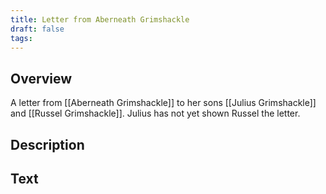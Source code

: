 ```yaml
---
title: Letter from Aberneath Grimshackle
draft: false
tags:
---
```

## Overview 

A letter from [[Aberneath Grimshackle]] to her sons [[Julius Grimshackle]] and [[Russel Grimshackle]]. Julius has not yet shown Russel the letter.
## Description

## Text
